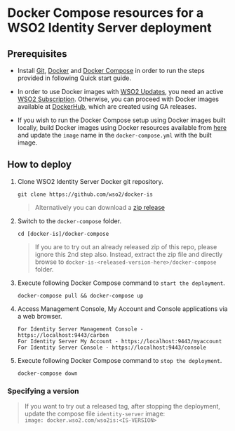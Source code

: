 # Docker Compose resources for a WSO2 Identity Server deployment

## Prerequisites

 * Install [Git](https://git-scm.com/book/en/v2/Getting-Started-Installing-Git), [Docker](https://www.docker.com/get-docker)
   and [Docker Compose](https://docs.docker.com/compose/install/#install-compose) in order to run the steps provided in following Quick start guide.

 * In order to use Docker images with [WSO2 Updates](https://wso2.com/updates), you need an active [WSO2 Subscription](https://wso2.com/subscription).
   Otherwise, you can proceed with Docker images available at [DockerHub](https://hub.docker.com/u/wso2/), which are created using GA releases.

 * If you wish to run the Docker Compose setup using Docker images built locally, build Docker images using Docker resources available from [here](../../dockerfiles/)
and update the `image` name in the `docker-compose.yml` with the built image.
   
## How to deploy

  1. Clone WSO2 Identity Server Docker git repository.
     ```
     git clone https://github.com/wso2/docker-is
     ```
      > Alternatively you can download a [zip release](https://github.com/wso2/docker-is/releases)

  1. Switch to the `docker-compose` folder.
     ```
     cd [docker-is]/docker-compose
     ```
     
     > If you are to try out an already released zip of this repo, please ignore this 2nd step also. Instead, extract the zip file and directly browse to `docker-is-<released-version-here>/docker-compose` folder. 

  1. Execute following Docker Compose command to `start the deployment`.
     ```
     docker-compose pull && docker-compose up
     ```
     
  1. Access Management Console, My Account and Console applications via a web browser.
     ```
     For Identity Server Management Console - https://localhost:9443/carbon
     For Identity Server My Account - https://localhost:9443/myaccount
     For Identity Server Console - https://localhost:9443/console
     ```

  1. Execute following Docker Compose command to `stop the deployment`.
     ```
     docker-compose down
     ```

### Specifying a version

   > If you want to try out a released tag, after stopping the deployment, update the compose file `identity-server` image: <br>
   > `image: docker.wso2.com/wso2is:<IS-VERSION>`
